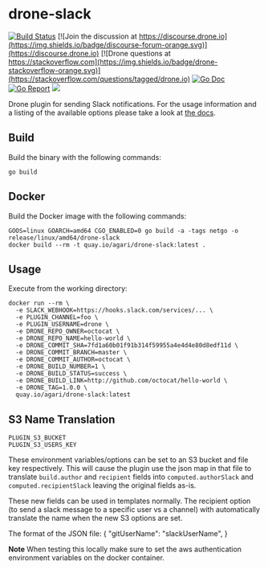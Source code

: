 # drone-slack

[![Build Status](http://beta.drone.io/api/badges/drone-plugins/drone-slack/status.svg)](http://beta.drone.io/drone-plugins/drone-slack)
[![Join the discussion at https://discourse.drone.io](https://img.shields.io/badge/discourse-forum-orange.svg)](https://discourse.drone.io)
[![Drone questions at https://stackoverflow.com](https://img.shields.io/badge/drone-stackoverflow-orange.svg)](https://stackoverflow.com/questions/tagged/drone.io)
[![Go Doc](https://godoc.org/github.com/drone-plugins/drone-slack?status.svg)](http://godoc.org/github.com/drone-plugins/drone-slack)
[![Go Report](https://goreportcard.com/badge/github.com/drone-plugins/drone-slack)](https://goreportcard.com/report/github.com/drone-plugins/drone-slack)
[![](https://images.microbadger.com/badges/image/plugins/slack.svg)](https://microbadger.com/images/plugins/slack "Get your own image badge on microbadger.com")

Drone plugin for sending Slack notifications. For the usage information and a listing of the available options please take a look at [the docs](http://plugins.drone.io/drone-plugins/drone-slack/).

## Build

Build the binary with the following commands:

```
go build
```

## Docker

Build the Docker image with the following commands:

```
GOOS=linux GOARCH=amd64 CGO_ENABLED=0 go build -a -tags netgo -o release/linux/amd64/drone-slack
docker build --rm -t quay.io/agari/drone-slack:latest .
```

## Usage

Execute from the working directory:

```
docker run --rm \
  -e SLACK_WEBHOOK=https://hooks.slack.com/services/... \
  -e PLUGIN_CHANNEL=foo \
  -e PLUGIN_USERNAME=drone \
  -e DRONE_REPO_OWNER=octocat \
  -e DRONE_REPO_NAME=hello-world \
  -e DRONE_COMMIT_SHA=7fd1a60b01f91b314f59955a4e4d4e80d8edf11d \
  -e DRONE_COMMIT_BRANCH=master \
  -e DRONE_COMMIT_AUTHOR=octocat \
  -e DRONE_BUILD_NUMBER=1 \
  -e DRONE_BUILD_STATUS=success \
  -e DRONE_BUILD_LINK=http://github.com/octocat/hello-world \
  -e DRONE_TAG=1.0.0 \
  quay.io/agari/drone-slack:latest
```

## S3 Name Translation

```
PLUGIN_S3_BUCKET
PLUGIN_S3_USERS_KEY
```

These environment variables/options can be set to an S3 bucket and file key respectively. This will
cause the plugin use the json map in that file to translate `build.author` and `recipient` fields
into `computed.authorSlack` and `computed.recipientSlack` leaving the original fields as-is.

These new fields can be used in templates normally. The recipient option (to send a slack message
to a specific user vs a channel) with automatically translate the name when the new S3 options are
set.

The format of the JSON file:
{
   "gitUserName": "slackUserName",
}

**Note** When testing this locally make sure to set the aws authentication environment variables on
the docker container.